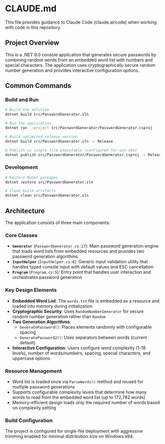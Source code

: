 # CLAUDE.md

This file provides guidance to Claude Code (claude.ai/code) when working with code in this repository.

## Project Overview

This is a .NET 9.0 console application that generates secure passwords by combining random words from an embedded word list with numbers and special characters. The application uses cryptographically secure random number generation and provides interactive configuration options.

## Common Commands

### Build and Run
```bash
# Build the solution
dotnet build src/PasswordGenerator.sln

# Run the application
dotnet run --project src/PasswordGenerator/PasswordGenerator.csproj

# Build optimized release version
dotnet build src/PasswordGenerator.sln -c Release

# Publish as single-file executable (configured for win-x64)
dotnet publish src/PasswordGenerator/PasswordGenerator.csproj -c Release
```

### Development
```bash
# Restore NuGet packages
dotnet restore src/PasswordGenerator.sln

# Clean build artifacts
dotnet clean src/PasswordGenerator.sln
```

## Architecture

The application consists of three main components:

### Core Classes
- **`Generator`** (`PasswordGenerator.cs:17`): Main password generation engine that loads word lists from embedded resources and provides two password generation algorithms
- **`InputHelper`** (`InputHelper.cs:6`): Generic input validation utility that handles typed console input with default values and ESC cancellation
- **`Program`** (`Program.cs:5`): Entry point that handles user interaction and orchestrates password generation

### Key Design Elements
- **Embedded Word List**: The `words.txt` file is embedded as a resource and loaded into memory during initialization
- **Cryptographic Security**: Uses `RandomNumberGenerator` for secure random number generation rather than `Random`
- **Two Generation Algorithms**: 
  - `GeneratePassword()`: Places elements randomly with configurable spacing
  - `GeneratePassword2()`: Uses separators between words (current default)
- **Interactive Configuration**: Users configure word complexity (1-18 levels), number of words/numbers, spacing, special characters, and uppercase options

### Resource Management
- Word list is loaded once via `ParseWords()` method and reused for multiple password generations
- Supports configurable complexity levels that determine how many words to read from the embedded word list (up to 172,782 words)
- Memory-efficient design loads only the required number of words based on complexity setting

### Build Configuration
The project is configured for single-file deployment with aggressive trimming enabled for minimal distribution size on Windows x64.